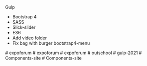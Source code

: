 Gulp
- Bootstrap 4
- SASS
- Slick-slider
- ES6
- Add video folder
- Fix bag with burger bootstrap4-menu 

#   e x p o f o r u m  
 #   e x p o f o r u m  
 #   e x p o f o r u m  
 #   o u t s c h o o l  
 #   g u l p - 2 0 2 1  
 #   C o m p o n e n t s - s i t e  
 #   C o m p o n e n t s - s i t e  
 
